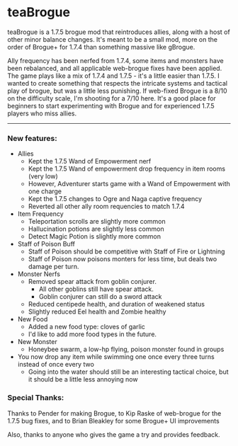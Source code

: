 # teaBrogue

teaBrogue is a 1.7.5 brogue mod that reintroduces allies, along with a host of 
other minor balance changes. It's meant to be a small mod, more on the order of 
Brogue+ for 1.7.4 than something massive like gBrogue.

Ally frequency has been nerfed from 1.7.4, some items and monsters have been 
rebalanced, and all applicable web-brogue fixes have been applied. The game plays like 
a mix of 1.7.4 and 1.7.5 - it's a little easier than 1.7.5. I wanted to create something 
that respects the intricate systems and tactical play of brogue, but was a little less 
punishing. If web-fixed Brogue is a 8/10 on the difficulty scale, I'm shooting for a 7/10 here. 
It's a good place for beginners to start experimenting with Brogue and for experienced 
1.7.5 players who miss allies.

---

### New features:

* Allies
  * Kept the 1.7.5 Wand of Empowerment nerf
  * Kept the 1.7.5 Wand of empowerment drop frequency in item rooms (very low)
  * However, Adventurer starts game with a Wand of Empowerment with one charge
  * Kept the 1.7.5 changes to Ogre and Naga captive frequency
  * Reverted all other ally room requencies to match 1.7.4
* Item Frequency
  * Teleportation scrolls are slightly more common
  * Hallucination potions are slightly less common
  * Detect Magic Potion is slightly more common
* Staff of Poison Buff
  * Staff of Poison should be competitive with Staff of Fire or Lightning
  * Staff of Poison now poisons monters for less time, but deals two damage per turn.
* Monster Nerfs
  * Removed spear attack from goblin conjurer. 
    * All other goblins still have spear attack. 
    * Goblin conjurer can still do a sword attack 
  * Reduced centipede health, and duration of weakened status
  * Slightly reduced Eel health and Zombie healthy
* New Food
  * Added a new food type: cloves of garlic
  * I'd like to add more food types in the future.
* New Monster
  * Honeybee swarm, a low-hp flying, poison monster found in groups
* You now drop any item while swimming one once every three turns instead of once every two
  * Going into the water should still be an interesting tactical choice, but it should be a little less annoying now

### Special Thanks:
Thanks to Pender for making Brogue, to Kip Raske of web-brogue for the 1.7.5 bug fixes, and to Brian Bleakley for some Brogue+ UI improvements

Also, thanks to anyone who gives the game a try and provides feedback.
